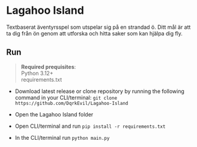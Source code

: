 # Lagahoo Island

Textbaserat äventyrsspel som utspelar sig på en strandad ö. Ditt mål är att ta dig från ön genom att utforska och hitta saker som kan hjälpa dig fly. 

## Run
> **Required prequisites**: <br>
Python 3.12+ <br>
requirements.txt

- Download latest release or clone repository by running the following command in your CLI/terminal:  `git clone https://github.com/DqrkEvil/Lagahoo-Island` 

- Open the Lagahoo Island folder

- Open CLI/terminal and run `pip install -r requirements.txt`

- In the CLI/terminal run `python main.py`
